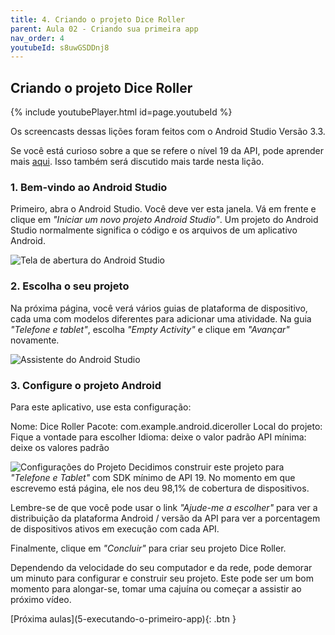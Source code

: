 ```yaml
---
title: 4. Criando o projeto Dice Roller
parent: Aula 02 - Criando sua primeira app
nav_order: 4
youtubeId: s8uwGSDDnj8
---
```


## Criando o projeto Dice Roller

{% include youtubePlayer.html id=page.youtubeId %}

Os screencasts dessas lições foram feitos com o Android Studio Versão 3.3.

Se você está curioso sobre a que se refere o nível 19 da API, pode aprender mais [aqui](https://en.wikipedia.org/wiki/Android_version_history). 
Isso também será discutido mais tarde nesta lição.

### 1. Bem-vindo ao Android Studio
Primeiro, abra o Android Studio. 
Você deve ver esta janela. 
Vá em frente e clique em *"Iniciar um novo projeto Android Studio"*. 
Um projeto do Android Studio normalmente significa o código e os arquivos de um aplicativo Android.

![Tela de abertura do Android Studio]({{"/assets/images/4-criando/1-tela-abertura.png"}})

### 2. Escolha o seu projeto
Na próxima página, você verá vários guias de plataforma de dispositivo, cada uma com modelos diferentes para adicionar uma atividade.
Na guia *"Telefone e tablet"*, escolha *"Empty Activity"* e clique em *"Avançar"* novamente.

![Assistente do Android Studio]({{"/assets/images/4-criando/2-empty-activity.png"}})

### 3. Configure o projeto Android
Para este aplicativo, use esta configuração:

Nome: Dice Roller
Pacote: com.example.android.diceroller
Local do projeto: Fique a vontade para escolher
Idioma: deixe o valor padrão
API mínima: deixe os valores padrão

![Configurações do Projeto]({{"/assets/images/4-criando/3-config.png"}})
Decidimos construir este projeto para *"Telefone e Tablet"* com SDK mínimo de API 19. 
No momento em que escrevemo está página, ele nos deu 98,1% de cobertura de dispositivos.

Lembre-se de que você pode usar o link *"Ajude-me a escolher"* para ver a distribuição da plataforma Android / versão da API para ver a porcentagem de dispositivos ativos em execução com cada API.

Finalmente, clique em *"Concluir"* para criar seu projeto Dice Roller.

Dependendo da velocidade do seu computador e da rede, pode demorar um minuto para configurar e construir seu projeto. 
Este pode ser um bom momento para alongar-se, tomar uma cajuína ou começar a assistir ao próximo vídeo.

<span class="fs-3 float-right">
[Próxima aulas](5-executando-o-primeiro-app){: .btn }
</span>
